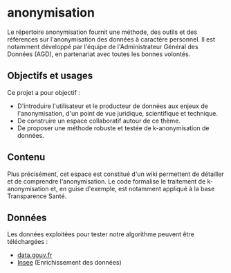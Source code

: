 # anonymisation

Le répertoire anonymisation fournit une méthode, des outils et des références sur l'anonymisation des données à caractère personnel.
Il est notamment développé par l'équipe de l'Administrateur Général des Données (AGD), en partenariat avec toutes les bonnes volontés.

## Objectifs et usages  

Ce projet  a pour objectif : 
+ D'introduire l'utilisateur et le producteur de données aux enjeux de l'anonymisation, d'un point de vue juridique, scientifique et technique.
+ De construire un espace collaboratif autour de ce thème.
+ De proposer une méthode robuste et testée de k-anonymisation de données.  

## Contenu  

Plus précisément, cet espace est constitué d'un wiki permettent de détailler et de comprendre l'anonymisation. 
Le code formalise le traitement de k-anonymisation et, en guise d'exemple, est notamment appliqué à la base Transparence Santé.

## Données

Les données exploitées pour tester notre algorithme peuvent être téléchargées : 
* [data.gouv.fr](https://www.data.gouv.fr/fr/datasets/transparence-sante-1/)
* [Insee](http://www.insee.fr/fr/themes/detail.asp?reg_id=99&ref_id=equip-serv-medical-para) (Enrichissement des données)
